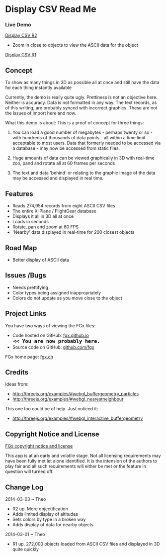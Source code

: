 Display CSV Read Me
===================

### Live Demo

[ Display CSV R2 ]( http://fgx.github.io/fgx-airports/cookbook/display-csv/latest/index.html )

* Zoom in close to objects to view the ASCII data for the object

[ Display CSV R1 ]( http://fgx.github.io/fgx-airports/cookbook/display-csv/r1/display-csv.html )

## Concept
To show as many things in 3D as possible all at once and still have the data for each thing instantly available 

Currently, the demo is really quite ugly. Prettiness is not an objective here. Neither is accuracy.
Data is not formatted in any way. The text records, as of this writing, are probably synced with incorrect graphics. These are not the issues of import here and now. 

What this demo is about: This is a proof of concept for three things:

1. You can load a good number of megabytes - perhaps twenty or so - with hundreds of thousands of data points - all within a time limit acceptable to most users.
Data that formerly needed to be accessed via a database - may now be accessed from static files.

2. Huge amounts of data can be viewed graphically in 3D with real-time zoo, pand and rotate all at 60 frames per seconds

3. The text and data 'behind' or relating to the graphic image of the data may be accessed and displayed in real time.


## Features

* Reads 274,954 records from eight ASCII CSV files
* The entire X-Plane / FlightGear database
* Displays it all in 3D all at once
* Loads in seconds
* Rotate, pan and zoom at 60 FPS
* 'Nearby' data displayed in real-time for 200 closest objects

## Road Map

* Better display of ASCII data


## Issues /Bugs

* Needs prettifying
* Color types being assigned inappropriately
* Colors do not update as you move close to the object


## Project Links

You have two ways of viewing the FGx files:

* Code hosted on GitHub: [fgx.github.io]( http://fgx.github.io/fgx-/ "view the files as apps." ) <input value="<< You are now probably here." size=28 style="font:bold 12pt monospace;border-width:0;" >  
* Source code on GitHub: [github.com/fgx]( https://github.com/fgx/fgx-/ "View the files as source code." ) <scan style=display:none ><< You are now probably here.</scan>

FGx home page: [fgx.ch]( http://www.fgx.ch )


## Credits

Ideas from:

* http://threejs.org/examples/#webgl_buffergeometry_particles
* http://threejs.org/examples/#webgl_nearestneighbour


This one too could be of help. Just noticed it:

* http://threejs.org/examples/#webgl_interactive_buffergeometry



## Copyright Notice and License

[FGx copyright notice and license]( https://github.com/fgx/fgx.github.io/blob/master/fgx-copyright-notice-and-license.md )

This app is at an early and volatile stage. Not all licensing requirements may have been fully met let alone identified. It is the intension of the authors to play fair and all such requirements will either be met or the feature in question will turned off.


## Change Log

2014-03-03 ~ Theo

* R2 up. More objectification
* Adds limited display of altitudes
* Sets colors by type in a broken way  
* Adds display of data for nearby objects  

2014-03-01 ~ Theo

* R1 up. 272,000 objects loaded from ASCII CSV files and displayed in 3D quite quickly




